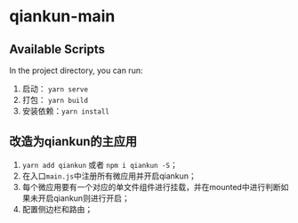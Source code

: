 # qiankun-main

## Available Scripts
In the project directory, you can run:
1. 启动： `yarn serve`
2. 打包： `yarn build`
3. 安装依赖：`yarn install`

## 改造为qiankun的主应用
1. `yarn add qiankun` 或者 `npm i qiankun -S`；
2. 在入口`main.js`中注册所有微应用并开启qiankun；
3. 每个微应用要有一个对应的单文件组件进行挂载，并在mounted中进行判断如果未开启qiankun则进行开启；
4. 配置侧边栏和路由；
